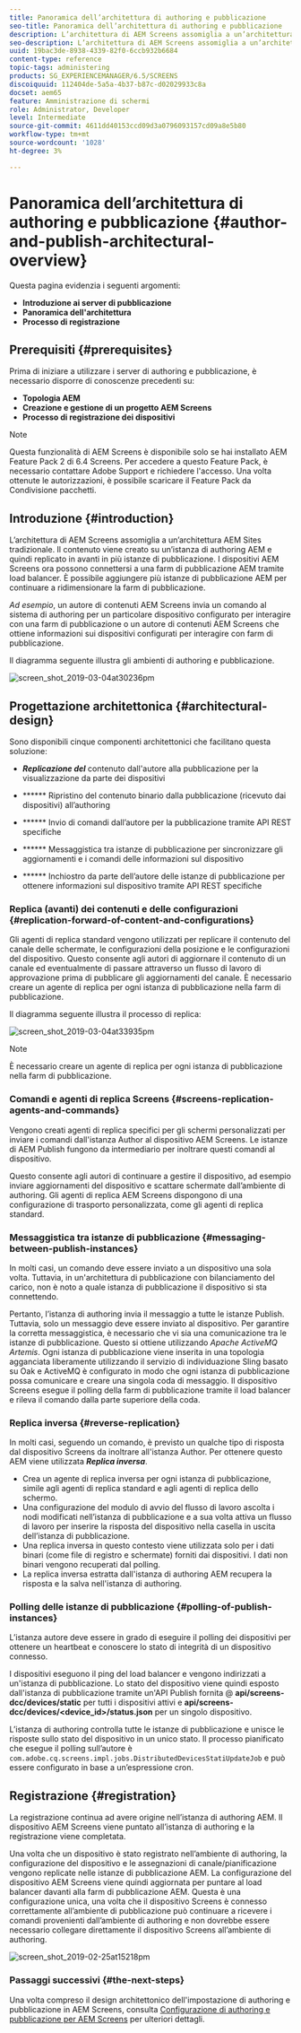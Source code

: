 ```yaml
---
title: Panoramica dell’architettura di authoring e pubblicazione
seo-title: Panoramica dell’architettura di authoring e pubblicazione
description: L’architettura di AEM Screens assomiglia a un’architettura AEM Sites tradizionale. Il contenuto viene creato su un’istanza di authoring AEM e quindi replicato in avanti in più istanze di pubblicazione. Segui questa pagina per ulteriori informazioni sull’authoring e la pubblicazione di una panoramica dell’architettura.
seo-description: L’architettura di AEM Screens assomiglia a un’architettura AEM Sites tradizionale. Il contenuto viene creato su un’istanza di authoring AEM e quindi replicato in avanti in più istanze di pubblicazione. Segui questa pagina per ulteriori informazioni sull’authoring e la pubblicazione di una panoramica dell’architettura.
uuid: 19bac3de-8938-4339-82f0-6ccb932b6684
content-type: reference
topic-tags: administering
products: SG_EXPERIENCEMANAGER/6.5/SCREENS
discoiquuid: 112404de-5a5a-4b37-b87c-d02029933c8a
docset: aem65
feature: Amministrazione di schermi
role: Administrator, Developer
level: Intermediate
source-git-commit: 4611dd40153ccd09d3a0796093157cd09a8e5b80
workflow-type: tm+mt
source-wordcount: '1028'
ht-degree: 3%

---
```



# Panoramica dell’architettura di authoring e pubblicazione {#author-and-publish-architectural-overview}

Questa pagina evidenzia i seguenti argomenti:

* **Introduzione ai server di pubblicazione**
* **Panoramica dell&#39;architettura**
* **Processo di registrazione**

## Prerequisiti {#prerequisites}

Prima di iniziare a utilizzare i server di authoring e pubblicazione, è necessario disporre di conoscenze precedenti su:

* **Topologia AEM**
* **Creazione e gestione di un progetto AEM Screens**
* **Processo di registrazione dei dispositivi**

>[!NOTE]
>
>Questa funzionalità di AEM Screens è disponibile solo se hai installato AEM Feature Pack 2 di 6.4 Screens. Per accedere a questo Feature Pack, è necessario contattare Adobe Support e richiedere l&#39;accesso. Una volta ottenute le autorizzazioni, è possibile scaricare il Feature Pack da Condivisione pacchetti.

## Introduzione {#introduction}

L’architettura di AEM Screens assomiglia a un’architettura AEM Sites tradizionale. Il contenuto viene creato su un’istanza di authoring AEM e quindi replicato in avanti in più istanze di pubblicazione. I dispositivi AEM Screens ora possono connettersi a una farm di pubblicazione AEM tramite load balancer. È possibile aggiungere più istanze di pubblicazione AEM per continuare a ridimensionare la farm di pubblicazione.

*Ad esempio*, un autore di contenuti AEM Screens invia un comando al sistema di authoring per un particolare dispositivo configurato per interagire con una farm di pubblicazione o un autore di contenuti AEM Screens che ottiene informazioni sui dispositivi configurati per interagire con farm di pubblicazione.

Il diagramma seguente illustra gli ambienti di authoring e pubblicazione.

![screen_shot_2019-03-04at30236pm](assets/screen_shot_2019-03-04at30236pm.png)

## Progettazione architettonica {#architectural-design}

Sono disponibili cinque componenti architettonici che facilitano questa soluzione:

* ***Replicazione del*** contenuto dall&#39;autore alla pubblicazione per la visualizzazione da parte dei dispositivi

* ****** Ripristino del contenuto binario dalla pubblicazione (ricevuto dai dispositivi) all’authoring
* ****** Invio di comandi dall’autore per la pubblicazione tramite API REST specifiche
* ****** Messaggistica tra istanze di pubblicazione per sincronizzare gli aggiornamenti e i comandi delle informazioni sul dispositivo
* ****** Inchiostro da parte dell’autore delle istanze di pubblicazione per ottenere informazioni sul dispositivo tramite API REST specifiche

### Replica (avanti) dei contenuti e delle configurazioni {#replication-forward-of-content-and-configurations}

Gli agenti di replica standard vengono utilizzati per replicare il contenuto del canale delle schermate, le configurazioni della posizione e le configurazioni del dispositivo. Questo consente agli autori di aggiornare il contenuto di un canale ed eventualmente di passare attraverso un flusso di lavoro di approvazione prima di pubblicare gli aggiornamenti del canale. È necessario creare un agente di replica per ogni istanza di pubblicazione nella farm di pubblicazione.

Il diagramma seguente illustra il processo di replica:

![screen_shot_2019-03-04at33935pm](assets/screen_shot_2019-03-04at33935pm.png)

>[!NOTE]
>
>È necessario creare un agente di replica per ogni istanza di pubblicazione nella farm di pubblicazione.

### Comandi e agenti di replica Screens {#screens-replication-agents-and-commands}

Vengono creati agenti di replica specifici per gli schermi personalizzati per inviare i comandi dall&#39;istanza Author al dispositivo AEM Screens. Le istanze di AEM Publish fungono da intermediario per inoltrare questi comandi al dispositivo.

Questo consente agli autori di continuare a gestire il dispositivo, ad esempio inviare aggiornamenti del dispositivo e scattare schermate dall’ambiente di authoring. Gli agenti di replica AEM Screens dispongono di una configurazione di trasporto personalizzata, come gli agenti di replica standard.

### Messaggistica tra istanze di pubblicazione {#messaging-between-publish-instances}

In molti casi, un comando deve essere inviato a un dispositivo una sola volta. Tuttavia, in un&#39;architettura di pubblicazione con bilanciamento del carico, non è noto a quale istanza di pubblicazione il dispositivo si sta connettendo.

Pertanto, l’istanza di authoring invia il messaggio a tutte le istanze Publish. Tuttavia, solo un messaggio deve essere inviato al dispositivo. Per garantire la corretta messaggistica, è necessario che vi sia una comunicazione tra le istanze di pubblicazione. Questo si ottiene utilizzando *Apache ActiveMQ Artemis*. Ogni istanza di pubblicazione viene inserita in una topologia agganciata liberamente utilizzando il servizio di individuazione Sling basato su Oak e ActiveMQ è configurato in modo che ogni istanza di pubblicazione possa comunicare e creare una singola coda di messaggio. Il dispositivo Screens esegue il polling della farm di pubblicazione tramite il load balancer e rileva il comando dalla parte superiore della coda.

### Replica inversa {#reverse-replication}

In molti casi, seguendo un comando, è previsto un qualche tipo di risposta dal dispositivo Screens da inoltrare all&#39;istanza Author. Per ottenere questo AEM viene utilizzata ***Replica inversa***.

* Crea un agente di replica inversa per ogni istanza di pubblicazione, simile agli agenti di replica standard e agli agenti di replica dello schermo.
* Una configurazione del modulo di avvio del flusso di lavoro ascolta i nodi modificati nell’istanza di pubblicazione e a sua volta attiva un flusso di lavoro per inserire la risposta del dispositivo nella casella in uscita dell’istanza di pubblicazione.
* Una replica inversa in questo contesto viene utilizzata solo per i dati binari (come file di registro e schermate) forniti dai dispositivi. I dati non binari vengono recuperati dal polling.
* La replica inversa estratta dall&#39;istanza di authoring AEM recupera la risposta e la salva nell&#39;istanza di authoring.

### Polling delle istanze di pubblicazione {#polling-of-publish-instances}

L’istanza autore deve essere in grado di eseguire il polling dei dispositivi per ottenere un heartbeat e conoscere lo stato di integrità di un dispositivo connesso.

I dispositivi eseguono il ping del load balancer e vengono indirizzati a un&#39;istanza di pubblicazione. Lo stato del dispositivo viene quindi esposto dall&#39;istanza di pubblicazione tramite un&#39;API Publish fornita @ **api/screens-dcc/devices/static** per tutti i dispositivi attivi e **api/screens-dcc/devices/&lt;device_id>/status.json** per un singolo dispositivo.

L’istanza di authoring controlla tutte le istanze di pubblicazione e unisce le risposte sullo stato del dispositivo in un unico stato. Il processo pianificato che esegue il polling sull’autore è `com.adobe.cq.screens.impl.jobs.DistributedDevicesStatiUpdateJob` e può essere configurato in base a un’espressione cron.

## Registrazione {#registration}

La registrazione continua ad avere origine nell’istanza di authoring AEM. Il dispositivo AEM Screens viene puntato all’istanza di authoring e la registrazione viene completata.

Una volta che un dispositivo è stato registrato nell’ambiente di authoring, la configurazione del dispositivo e le assegnazioni di canale/pianificazione vengono replicate nelle istanze di pubblicazione AEM. La configurazione del dispositivo AEM Screens viene quindi aggiornata per puntare al load balancer davanti alla farm di pubblicazione AEM. Questa è una configurazione unica, una volta che il dispositivo Screens è connesso correttamente all’ambiente di pubblicazione può continuare a ricevere i comandi provenienti dall’ambiente di authoring e non dovrebbe essere necessario collegare direttamente il dispositivo Screens all’ambiente di authoring.

![screen_shot_2019-02-25at15218pm](assets/screen_shot_2019-02-25at15218pm.png)

### Passaggi successivi {#the-next-steps}

Una volta compreso il design architettonico dell&#39;impostazione di authoring e pubblicazione in AEM Screens, consulta [Configurazione di authoring e pubblicazione per AEM Screens](author-and-publish.md) per ulteriori dettagli.
